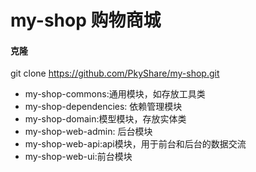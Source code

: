 # my-shop 购物商城

#### 克隆

git clone https://github.com/PkyShare/my-shop.git

* my-shop-commons:通用模块，如存放工具类
* my-shop-dependencies: 依赖管理模块
* my-shop-domain:模型模块，存放实体类
* my-shop-web-admin: 后台模块
* my-shop-web-api:api模块，用于前台和后台的数据交流
* my-shop-web-ui:前台模块


